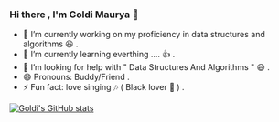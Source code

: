 ### Hi there , I'm Goldi Maurya 👋

- 🔭 I’m currently working on my proficiency in data structures and algorithms 😆 .
- 🌱 I’m currently learning everthing .... 👍 . 
- 🤔 I’m looking for help with " Data Structures And Algorithms " 	😅 .
- 😄 Pronouns: Buddy/Friend . 
- ⚡ Fun fact: love singing 	🎶 ( Black lover 🖤 ) . 

[![Goldi's GitHub stats](https://github-readme-stats.vercel.app/api?username=Goldimaur)](https://github.com/Goldimaur/github-readme-stats)



